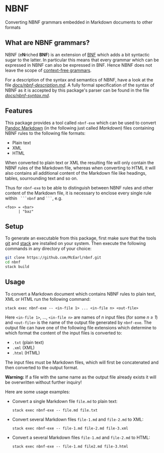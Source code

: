 # NBNF

Converting NBNF grammars embedded in Markdown documents to other formats


## What are NBNF grammars?

NBNF (e**N**riched **BNF**) is an extension of [BNF][1] which adds a bit
syntactic sugar to the latter. In particular this means that every grammar which
can be expressed in NBNF can also be expressed in BNF. Hence NBNF does not leave
the scope of [context-free grammars][2].

For a description of the syntax and semantics of NBNF, have a look at the file
[_docs/nbnf-description.md_](./docs/nbnf-desctiption.md). A fully formal
specification of the syntax of NBNF as it is accepted by this package's parser
can be found in the file [_docs/nbnf-syntax.md_](./docs/nbnf-syntax.md).


## Features

This package provides a tool called `nbnf-exe` which can be used to convert
[Pandoc Markdown][3] (in the following just called _Markdown_) files containing
NBNF rules to the following file formats:

  * Plain text
  * XML
  * HTML

When converted to plain text or XML the resulting file will only contain the
NBNF rules of the Markdown file, whereas when converting to HTML it will also
contains all additional content of the Markdown file like headings, tables,
sourrounding text and so on.

Thus for `nbnf-exe` to be able to distinguish between NBNF rules and other
content of the Markdown file, it is necessary to enclose every single rule
within ` ```nbnf` and ` ``` `, e.g.

```nbnf
<foo> = <bar>
      | "baz"
```


## Setup

To generate an executable from this package, first make sure that the tools
[git][4] and [stack][5] are installed on your system. Then execute the following
commands in any directory of your choice:

```sh
git clone https://github.com/McEarl/nbnf.git
cd nbnf
stack build
```


## Usage

To convert a Markdown document which contains NBNF rules to plain text, XML or
HTML run the following command:

```
stack exec nbnf-exe -- <in-file 1> ... <in-file n> <out-file>
```

Here `<in-file 1>`, ..., `<in-file n>` are names of *n* input files (for some
*n ≥ 1*) and `<out-file>` is the name of the output file generated by
`nbnf-exe`. The output file can have one of the following file extensions which
determine to which format the content of the input files is converted to:

  * `.txt` (plain text)
  * `.xml` (XML)
  * `.html` (HTML)

The input files must be Markdown files, which will first be concatenated and
then converted to the output format.

**Warning:** If a file with the same name as the output file already exists it
will be overwritten without further inquiry!


Here are some usage examples:

* Convert a single Markdown file `file.md` to plain text:

  ```
  stack exec nbnf-exe -- file.md file.txt
  ```

* Convert several Markdown files `file-1.md` and `file-2.md` to XML:

  ```
  stack exec nbnf-exe -- file-1.md file-2.md file-3.xml
  ```

* Convert a several Markdown files `file-1.md` and `file-2.md` to HTML:

  ```
  stack exec nbnf-exe -- file-1.md file2.md file-3.html
  ```




[1]: <https://en.wikipedia.org/wiki/Backus%E2%80%93Naur_form>
[2]: <https://en.wikipedia.org/wiki/Context-free_grammar>
[3]: <https://github.github.com/gfm/>
[4]: <https://git-scm.com/download/linux>
[5]: <https://docs.haskellstack.org/en/stable/install_and_upgrade/>
